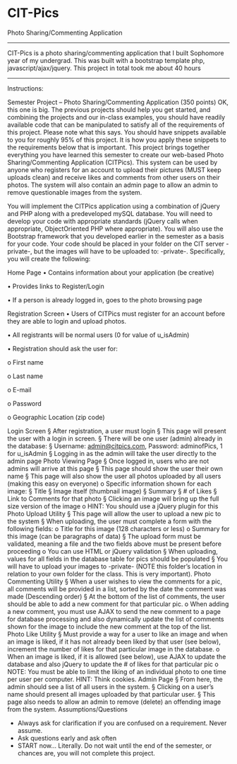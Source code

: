 # CIT-Pics
Photo Sharing/Commenting Application


---------

CIT-Pics is a photo sharing/commenting application that I built Sophomore year of my undergrad. This was built with a bootstrap template
php, javascript/ajax/jquery. This project in total took me about 40 hours

----------

Instructions:

Semester	Project	– Photo	Sharing/Commenting	Application	(350	points)
OK, this one is big. The previous projects should help you get started, and combining the projects and our in-class
examples, you should have readily available code that can be manipulated to satisfy all of the requirements of this
project. Please note what this says. You should have snippets available to you for roughly 95% of this project. It is how
you apply these snippets to the requirements below that is important. This project brings together everything you have
learned this semester to create our web-based Photo Sharing/Commenting Application (CITPics). This system can be
used by anyone who registers for an account to upload their pictures (MUST keep uploads clean) and receive likes and
comments from other users on their photos. The system will also contain an admin page to allow an admin to remove
questionable images from the system.

You will implement the CITPics application using a combination of jQuery and PHP along with a predeveloped mySQL
database. You will need to develop your code with appropriate standards (jQuery calls when appropriate, ObjectOriented PHP where appropriate). You will also use the Bootstrap framework that you developed earlier in the
semester as a basis for your code. Your code should be placed in your folder on the CIT server
-private-, but the images will have to be uploaded to:
-private-.
Specifically, you will create the following:

Home Page
  • Contains information about your application (be creative)
  
  • Provides links to Register/Login
  
  • If a person is already logged in, goes to the photo browsing page
  
Registration Screen
  • Users of CITPics must register for an account before they are able to login and upload photos.
  
  • All registrants will be normal users (0 for value of u_isAdmin)
  
  • Registration should ask the user for:
  
  o First name
  
  o Last name
  
  o E-mail
  
  o Password
  
  o Geographic Location (zip code)
  
Login Screen
  § After registration, a user must login
  § This page will present the user with a login in screen.
  § There will be one user (admin) already in the database:
  § Username: admin@citpics.com, Password: adminofPics, 1 for u_isAdmin
  § Logging in as the admin will take the user directly to the admin page
Photo Viewing Page
  § Once logged in, users who are not admins will arrive at this page
  § This page should show the user their own name
  § This page will also show the user all photos uploaded by all users (making this easy on everyone)
  o Specific information shown for each image:
  § Title
  § Image itself (thumbnail image)
  § Summary
  § # of Likes
  § Link to Comments for that photo
  § Clicking an image will bring up the full size version of the image
  o HINT: You should use a jQuery plugin for this
Photo Upload Utility
  § This page will allow the user to upload a new pic to the system
  § When uploading, the user must complete a form with the following fields:
  o Title for this image (128 characters or less)
  o Summary for this image (can be paragraphs of data)
  § The upload form must be validated, meaning a file and the two fields above must be present before proceeding
  o You can use HTML or jQuery validation
  § When uploading, values for all fields in the database table for pics should be populated
  § You will have to upload your images to -private- (NOTE this folder’s location in
    relation to your own folder for the class. This is very important).
 Photo Commenting Utility
  § When a user wishes to view the comments for a pic, all comments will be provided in a list, sorted by the date
    the comment was made (Descending order)
  § At the bottom of the list of comments, the user should be able to add a new comment for that particular pic.
    o When adding a new comment, you must use AJAX to send the new comment to a page for database
    processing and also dynamically update the list of comments shown for the image to include the new
    comment at the top of the list.
Photo Like Utility
  § Must provide a way for a user to like an image and when an image is liked, if it has not already been liked by that
    user (see below), increment the number of likes for that particular image in the database.
  o When an image is liked, if it is allowed (see below), use AJAX to update the database and also jQuery to
    update the # of likes for that particular pic
  o NOTE: You must be able to limit the liking of an individual photo to one time per user per computer.
   HINT: Think cookies.
Admin Page
  § From here, the admin should see a list of all users in the system.
  § Clicking on a user’s name should present all images uploaded by that particular user.
  § This page also needs to allow an admin to remove (delete) an offending image from the system.
Assumptions/Questions
  - Always ask for clarification if you are confused on a requirement. Never assume.
  - Ask questions early and ask often
  - START now… Literally. Do not wait until the end of the semester, or chances are, you will not complete this
    project.
